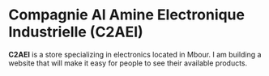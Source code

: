 # **Compagnie Al Amine Electronique Industrielle (C2AEI)**

**C2AEI** is a store specializing in electronics located in Mbour. I am building a website that will make it easy for people to see their available products.
